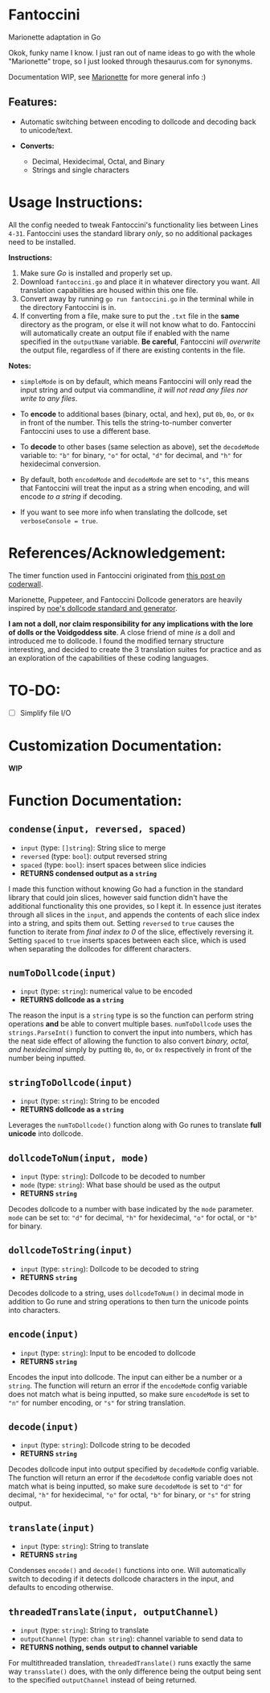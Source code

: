 # Fantoccini
Marionette adaptation in Go

Okok, funky name I know. I just ran out of name ideas to go with the whole "Marionette" trope, so I just looked through thesaurus.com for synonyms.

Documentation WIP, see [Marionette](https://github.com/MoonriseSunset/Marionette) for more general info :)

## Features:
- Automatic switching between encoding to dollcode and decoding back to unicode/text.

- **Converts:**

    - Decimal, Hexidecimal, Octal, and Binary
    - Strings and single characters  


# Usage Instructions:
All the config needed to tweak Fantoccini's functionality lies between Lines ``4-31``. Fantoccini uses the standard library *only*, so no additional packages need to be installed.

**Instructions:**

1. Make sure *Go* is installed and properly set up.
2. Download ``fantoccini.go`` and place it in whatever directory you want. All translation capabilities are housed within this one file.
3. Convert away by running ``go run fantoccini.go`` in the terminal while in the directory Fantoccini is in.
4. If converting from a file, make sure to put the ``.txt`` file in the **same** directory as the program, or else it will not know what to do. Fantoccini will automatically create an output file if enabled with the name specified in the ``outputName`` variable. **Be careful**, Fantoccini *will overwrite* the output file, regardless of if there are existing contents in the file. 

**Notes:**

- ``simpleMode`` is on by default, which means Fantoccini will only read the input string and output via commandline, *it will not read any files nor write to any files*.


- To **encode** to additional bases (binary, octal, and hex), put ``0b``, ``0o``, or ``0x`` in front of the number. This tells the string-to-number converter Fantoccini uses to use a different base. 
- To **decode** to other bases (same selection as above), set the ``decodeMode`` variable to: ``"b"`` for binary, ``"o"`` for octal, ``"d"`` for decimal, and ``"h"`` for hexidecimal conversion.


- By default, both ``encodeMode`` and ``decodeMode`` are set to ``"s"``, this means that Fantoccini will treat the input as a string when encoding, and will encode *to a string* if decoding.

- If you want to see more info when translating the dollcode, set ``verboseConsole = true``.

# References/Acknowledgement:

The timer function used in Fantoccini originated from [this post on coderwall](https://coderwall.com/p/cp5fya/measuring-execution-time-in-go).

Marionette, Puppeteer, and Fantoccini Dollcode generators are heavily inspired by [noe's dollcode standard and generator](https://noe.sh/dollcode/).

**I am not a doll, nor claim responsibility for any implications with the lore of dolls or the Voidgoddess site**. A close friend of mine *is* a doll and introduced me to dollcode. I found the modified ternary structure interesting, and decided to create the 3 translation suites for practice and as an exploration of the capabilities of these coding languages.

# TO-DO:

- [ ] Simplify file I/O

# Customization Documentation:

**WIP**

# Function Documentation:

## ``condense(input, reversed, spaced)``
- ``input`` (type: ``[]string``): String slice to merge
- ``reversed`` (type: ``bool``): output reversed string
- ``spaced`` (type: ``bool``): insert spaces between slice indicies 
- **RETURNS condensed output as a ``string``**

I made this function without knowing Go had a function in the standard library that could join slices, however said function didn't have the additional functionality this one provides, so I kept it. In essence just iterates through all slices in the ``input``, and appends the contents of each slice index into a string, and spits them out. Setting ``reversed`` to ``true`` causes the function to iterate from *final index to 0* of the slice, effectively reversing it. Setting ``spaced`` to ``true`` inserts spaces between each slice, which is used when separating the dollcodes for different characters.

## ``numToDollcode(input)``
- ``input`` (type: ``string``): numerical value to be encoded
- **RETURNS dollcode as a ``string``**

The reason the input is a ``string`` type is so the function can perform string operations **and** be able to convert multiple bases. ``numToDollcode`` uses the ``strings.ParseInt()`` function to convert the input into numbers, which has the neat side effect of allowing the function to also convert *binary, octal, and hexidecimal* simply by putting ``0b``, ``0o``, or ``0x`` respectively in front of the number being inputted.

## ``stringToDollcode(input)``
- ``input`` (type: ``string``): String to be encoded
- **RETURNS dollcode as a ``string``**

Leverages the ``numToDollcode()`` function along with Go runes to translate **full unicode** into dollcode.

## ``dollcodeToNum(input, mode)``
- ``input`` (type: ``string``): Dollcode to be decoded to number
- ``mode`` (type: ``string``): What base should be used as the output
- **RETURNS ``string``**

Decodes dollcode to a number with base indicated by the ``mode`` parameter. ``mode`` can be set to: ``"d"`` for decimal, ``"h"`` for hexidecimal, ``"o"`` for octal, or ``"b"`` for binary.


## ``dollcodeToString(input)``
- ``input`` (type: ``string``): Dollcode to be decoded to string
- **RETURNS ``string``**

Decodes dollcode to a string, uses ``dollcodeToNum()`` in decimal mode in addition to Go rune and string operations to then turn the unicode points into characters.

## ``encode(input)``
- ``input`` (type: ``string``): Input to be encoded to dollcode
- **RETURNS ``string``**

Encodes the input into dollcode. The input can either be a number or a ``string``. The function will return an error if the ``encodeMode`` config variable does not match what is being inputted, so make sure ``encodeMode`` is set to ``"n"`` for number encoding, or ``"s"`` for string translation.

## ``decode(input)``
- ``input`` (type: ``string``): Dollcode string to be decoded
- **RETURNS ``string``**

Decodes dollcode input into output specified by ``decodeMode`` config variable. The function will return an error if the ``decodeMode`` config variable does not match what is being inputted, so make sure ``decodeMode`` is set to ``"d"`` for decimal, ``"h"`` for hexidecimal, ``"o"`` for octal, ``"b"`` for binary, or ``"s"`` for string output.

## ``translate(input)``
- ``input`` (type: ``string``): String to translate
- **RETURNS ``string``**

Condenses ``encode()`` and ``decode()`` functions into one. Will automatically switch to decoding if it detects dollcode characters in the input, and defaults to encoding otherwise.

## ``threadedTranslate(input, outputChannel)``
- ``input`` (type: ``string``): String to translate
- ``outputChannel`` (type: ``chan string``): channel variable to send data to
- **RETURNS nothing, sends output to channel variable**

For multithreaded translation, ``threadedTranslate()`` runs exactly the same way ``transslate()`` does, with the only difference being the output being sent to the specified ``outputChannel`` instead of being returned.
